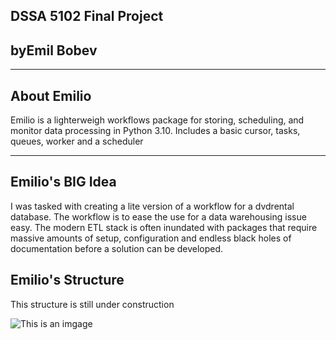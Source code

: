 ## DSSA 5102 Final Project 
## byEmil Bobev
---

## __About Emilio__
Emilio is a lighterweigh workflows package for storing, scheduling, and monitor data processing in Python  3.10. 
Includes a basic cursor, tasks, queues, worker and a scheduler 

---

## __Emilio's BIG Idea__
I was tasked with creating a lite version of a workflow for a dvdrental database. The workflow is to ease the use for a data warehousing issue easy. The modern ETL stack is often inundated with packages that require massive amounts of setup, configuration and endless black holes of documentation before a solution can be developed.

## __Emilio's Structure__
This structure is still under construction 

![This is an imgage](https://previews.123rf.com/images/jirsak/jirsak1212/jirsak121200011/16638228-printed-html-code-of-website-internet-page-under-construction-construction-worker-figurines-working-.jpg)
